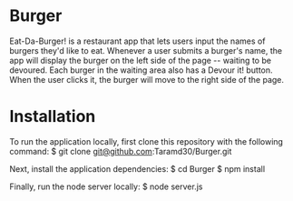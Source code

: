 # Burger
Eat-Da-Burger! is a restaurant app that lets users input the names of burgers they'd like to eat. Whenever a user submits a burger's name, the app will display the burger on the left side of the page -- waiting to be devoured. Each burger in the waiting area also has a Devour it! button. When the user clicks it, the burger will move to the right side of the page.

# Installation
To run the application locally, first clone this repository with the following command:
$ git clone git@github.com:Taramd30/Burger.git

Next, install the application dependencies:
$ cd Burger
$ npm install

Finally, run the node server locally:
$ node server.js
